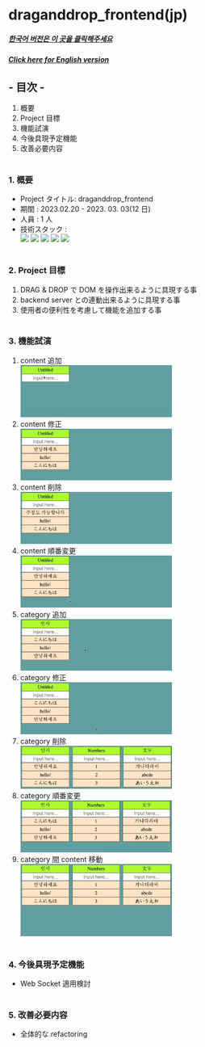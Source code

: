 # draganddrop_frontend(jp)

##### [한국어 버전은 이 곳을 클릭해주세요](README.md)

##### [Click here for English version](README_EN.md)

## - 目次 -

1. 概要
2. Project 目標
3. 機能試演
4. 今後具現予定機能
5. 改善必要内容
   </br>
   </br>

### 1. 概要

- Project タイトル: draganddrop_frontend
- 期間 : 2023.02.20 - 2023. 03. 03(12 日)
- 人員 : 1 人
- 技術スタック : </br>
  <img src="https://img.shields.io/badge/Vue.js-4FC08D?style=for-the-badge&logo=Vue.js&logoColor=white"> <img src="https://img.shields.io/badge/HTML5-E34F26?style=for-the-badge&logo=HTML5&logoColor=white"> <img src="https://img.shields.io/badge/CSS3-1572B6?style=for-the-badge&logo=CSS3&logoColor=white"> <img src="https://img.shields.io/badge/Javascript-F7DF1E?style=for-the-badge&logo=Javascript&logoColor=white"> <img src="https://img.shields.io/badge/Git-F05032?style=for-the-badge&logo=Git&logoColor=white">
  </br>
  </br>

### 2. Project 目標

1. DRAG & DROP で DOM を操作出来るように具現する事
2. backend server との連動出来るように具現する事
3. 使用者の便利性を考慮して機能を追加する事
   </br>
   </br>

### 3. 機能試演 </br>

1. content 追加</br>
   <img src='./ref/content_add.gif' width=300px>
2. content 修正</br>
   <img src='./ref/content_modify.gif' width=300px>
3. content 削除</br>
   <img src='./ref/content_remove.gif' width=300px>
4. content 順番変更</br>
   <img src='./ref/content_order.gif' width=300px>
5. category 追加</br>
   <img src='./ref/category_add.gif' width=300px>
6. category 修正</br>
   <img src='./ref/category_modify.gif' width=300px>
7. category 削除</br>
   <img src='./ref/category_remove.gif' width=300px>
8. category 順番変更</br>
   <img src='./ref/category_order.gif' width=300px>
9. category 間 content 移動</br>
   <img src='./ref/content_order_among_category.gif' width=300px>
   </br>
   </br>

### 4. 今後具現予定機能

- Web Socket 適用検討
  </br>
  </br>

### 5. 改善必要内容

- 全体的な refactoring
